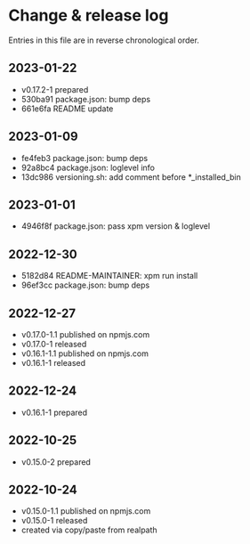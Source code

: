 # Change & release log

Entries in this file are in reverse chronological order.

## 2023-01-22

* v0.17.2-1 prepared
* 530ba91 package.json: bump deps
* 661e6fa README update

## 2023-01-09

* fe4feb3 package.json: bump deps
* 92a8bc4 package.json: loglevel info
* 13dc986 versioning.sh: add comment before *_installed_bin

## 2023-01-01

* 4946f8f package.json: pass xpm version & loglevel

## 2022-12-30

* 5182d84 README-MAINTAINER: xpm run install
* 96ef3cc package.json: bump deps

## 2022-12-27

* v0.17.0-1.1 published on npmjs.com
* v0.17.0-1 released
* v0.16.1-1.1 published on npmjs.com
* v0.16.1-1 released

## 2022-12-24

* v0.16.1-1 prepared

## 2022-10-25

* v0.15.0-2 prepared

## 2022-10-24

* v0.15.0-1.1 published on npmjs.com
* v0.15.0-1 released
* created via copy/paste from realpath
